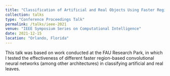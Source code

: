 ```yaml
---
title: "Classification of Artificial and Real Objects Using Faster Region-Based Convolutional Neural Networks"
collection: talks
type: "Conference Proceedings Talk"
permalink: /talks/ieee-2021
venue: "IEEE Symposium Series on Computational Intelligence"
date: 2021-12-15
location: "Orlando, Florida"
---
```

This talk was based on work conducted at the FAU Research Park, in which I tested the effectiveness of different faster region-based convolutional neural networks (among other architectures) in classifying artificial and real leaves.
